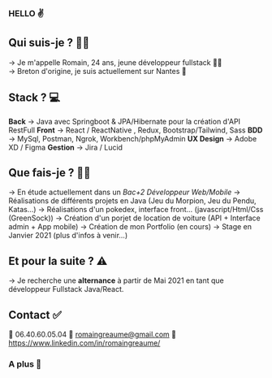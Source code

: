 ### HELLO ✌️ 

## Qui suis-je ? 🤷‍♂️

→ Je m'appelle Romain, 24 ans, jeune développeur fullstack 👨‍💻<br>
→ Breton d'origine, je suis actuellement sur Nantes 📍

## Stack ? 💻

**Back** → Java avec Springboot & JPA/Hibernate pour la création d'API RestFull
**Front** → React / ReactNative , Redux, Bootstrap/Tailwind, Sass
**BDD** → MySql, Postman, Ngrok, Workbench/phpMyAdmin
**UX Design** → Adobe XD / Figma 
**Gestion** → Jira / Lucid

## Que fais-je ? 👨‍💻

→ En étude actuellement dans un *Bac+2 Développeur Web/Mobile*
→ Réalisations de différents projets en Java (Jeu du Morpion, Jeu du Pendu, Katas...)
→ Réalisations d'un pokedex, interface front... (javascript/Html/Css (GreenSock))
→ Création d'un porjet de location de voiture (API + Interface admin + App mobile) 
→ Création de mon Portfolio (en cours)
→ Stage en Janvier 2021 (plus d'infos à venir...) 

## Et pour la suite ? ⚠️

→ Je recherche une **alternance** à partir de Mai 2021 en tant que développeur Fullstack Java/React. 

## Contact ✅

📱 06.40.60.05.04
📩 romaingreaume@gmail.com
🔵 https://www.linkedin.com/in/romaingreaume/

### A plus 👋
